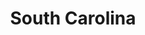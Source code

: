 ---
title: "South Carolina"
hashtag: south-carolina
borders:
  - Atlantic Ocean
  - Georgia
  - North Carolina
subdivision-of:
  - United States
tags:
  - State
  - United States
---